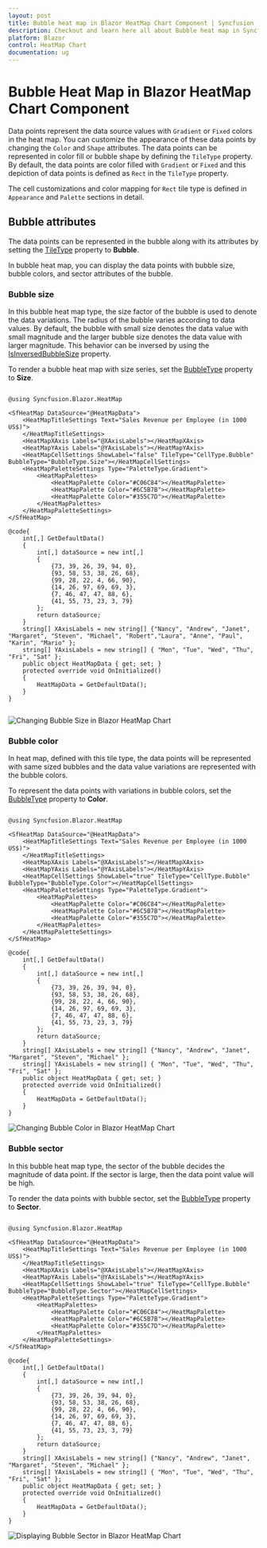 ```yaml
---
layout: post
title: Bubble heat map in Blazor HeatMap Chart Component | Syncfusion
description: Checkout and learn here all about Bubble heat map in Syncfusion Blazor HeatMap Chart component and more.
platform: Blazor
control: HeatMap Chart
documentation: ug
---
```


# Bubble Heat Map in Blazor HeatMap Chart Component

Data points represent the data source values with `Gradient` or `Fixed` colors in the heat map. You can customize the appearance of these data points by changing the `Color` and `Shape` attributes. The data points can be represented in color fill or bubble shape by defining the `TileType` property. By default, the data points are color filled with `Gradient` or `Fixed` and this depiction of data points is defined as `Rect` in the `TileType` property.

The cell customizations and color mapping for `Rect` tile type is defined in `Appearance` and `Palette` sections in detail.

## Bubble attributes

The data points can be represented in the bubble along with its attributes by setting the [TileType](https://help.syncfusion.com/cr/blazor/Syncfusion.Blazor.HeatMap.HeatMapCellSettings.html#Syncfusion_Blazor_HeatMap_HeatMapCellSettings_TileType) property to **Bubble**.

In bubble heat map, you can display the data points with bubble size, bubble colors, and sector attributes of the bubble.

### Bubble size

In this bubble heat map type, the size factor of the bubble is used to denote the data variations. The radius of the bubble varies according to data values. By default, the bubble with small size denotes the data value with small magnitude and the larger bubble size denotes the data value with larger magnitude. This behavior can be inversed by using the [IsInversedBubbleSize](https://help.syncfusion.com/cr/blazor/Syncfusion.Blazor.HeatMap.HeatMapCellSettings.html#Syncfusion_Blazor_HeatMap_HeatMapCellSettings_IsInversedBubbleSize) property.

To render a bubble heat map with size series, set the [BubbleType](https://help.syncfusion.com/cr/blazor/Syncfusion.Blazor.HeatMap.HeatMapCellSettings.html#Syncfusion_Blazor_HeatMap_HeatMapCellSettings_BubbleType) property to **Size**.

```cshtml

@using Syncfusion.Blazor.HeatMap

<SfHeatMap DataSource="@HeatMapData">
    <HeatMapTitleSettings Text="Sales Revenue per Employee (in 1000 US$)">
    </HeatMapTitleSettings>
    <HeatMapXAxis Labels="@XAxisLabels"></HeatMapXAxis>
    <HeatMapYAxis Labels="@YAxisLabels"></HeatMapYAxis>
    <HeatMapCellSettings ShowLabel="false" TileType="CellType.Bubble" BubbleType="BubbleType.Size"></HeatMapCellSettings>
    <HeatMapPaletteSettings Type="PaletteType.Gradient">
        <HeatMapPalettes>
            <HeatMapPalette Color="#C06C84"></HeatMapPalette>
            <HeatMapPalette Color="#6C5B7B"></HeatMapPalette>
            <HeatMapPalette Color="#355C7D"></HeatMapPalette>
        </HeatMapPalettes>
    </HeatMapPaletteSettings>
</SfHeatMap>

@code{
    int[,] GetDefaultData()
    {
        int[,] dataSource = new int[,]
        {
            {73, 39, 26, 39, 94, 0},
            {93, 58, 53, 38, 26, 68},
            {99, 28, 22, 4, 66, 90},
            {14, 26, 97, 69, 69, 3},
            {7, 46, 47, 47, 88, 6},
            {41, 55, 73, 23, 3, 79}
        };
        return dataSource;
    }
    string[] XAxisLabels = new string[] {"Nancy", "Andrew", "Janet", "Margaret", "Steven", "Michael", "Robert","Laura", "Anne", "Paul", "Karin", "Mario" };
    string[] YAxisLabels = new string[] { "Mon", "Tue", "Wed", "Thu", "Fri", "Sat" };
    public object HeatMapData { get; set; }
    protected override void OnInitialized()
    {
        HeatMapData = GetDefaultData();
    }
}


```

![Changing Bubble Size in Blazor HeatMap Chart](images/bubble/blazor-heatmap-chart-bubble-size.png)

### Bubble color

In heat map, defined with this tile type, the data points will be represented with same sized bubbles and the data value variations are represented with the bubble colors.

To represent the data points with variations in bubble colors, set the [BubbleType](https://help.syncfusion.com/cr/blazor/Syncfusion.Blazor.HeatMap.HeatMapCellSettings.html#Syncfusion_Blazor_HeatMap_HeatMapCellSettings_BubbleType) property to **Color**.

```cshtml

@using Syncfusion.Blazor.HeatMap

<SfHeatMap DataSource="@HeatMapData">
    <HeatMapTitleSettings Text="Sales Revenue per Employee (in 1000 US$)">
    </HeatMapTitleSettings>
    <HeatMapXAxis Labels="@XAxisLabels"></HeatMapXAxis>
    <HeatMapYAxis Labels="@YAxisLabels"></HeatMapYAxis>
    <HeatMapCellSettings ShowLabel="true" TileType="CellType.Bubble" BubbleType="BubbleType.Color"></HeatMapCellSettings>
    <HeatMapPaletteSettings Type="PaletteType.Gradient">
        <HeatMapPalettes>
            <HeatMapPalette Color="#C06C84"></HeatMapPalette>
            <HeatMapPalette Color="#6C5B7B"></HeatMapPalette>
            <HeatMapPalette Color="#355C7D"></HeatMapPalette>
        </HeatMapPalettes>
    </HeatMapPaletteSettings>
</SfHeatMap>

@code{
    int[,] GetDefaultData()
    {
        int[,] dataSource = new int[,]
        {
            {73, 39, 26, 39, 94, 0},
            {93, 58, 53, 38, 26, 68},
            {99, 28, 22, 4, 66, 90},
            {14, 26, 97, 69, 69, 3},
            {7, 46, 47, 47, 88, 6},
            {41, 55, 73, 23, 3, 79}
        };
        return dataSource;
    }
    string[] XAxisLabels = new string[] {"Nancy", "Andrew", "Janet", "Margaret", "Steven", "Michael" };
    string[] YAxisLabels = new string[] { "Mon", "Tue", "Wed", "Thu", "Fri", "Sat" };
    public object HeatMapData { get; set; }
    protected override void OnInitialized()
    {
        HeatMapData = GetDefaultData();
    }
}

```

![Changing Bubble Color in Blazor HeatMap Chart](images/bubble/blazor-heatmap-chart-bubble-color.png)

### Bubble sector

In this bubble heat map type, the sector of the bubble decides the magnitude of data point. If the sector is large, then the data point value will be high.

To render the data points with bubble sector, set the [BubbleType](https://help.syncfusion.com/cr/blazor/Syncfusion.Blazor.HeatMap.HeatMapCellSettings.html#Syncfusion_Blazor_HeatMap_HeatMapCellSettings_BubbleType) property to **Sector**.

```cshtml

@using Syncfusion.Blazor.HeatMap

<SfHeatMap DataSource="@HeatMapData">
    <HeatMapTitleSettings Text="Sales Revenue per Employee (in 1000 US$)">
    </HeatMapTitleSettings>
    <HeatMapXAxis Labels="@XAxisLabels"></HeatMapXAxis>
    <HeatMapYAxis Labels="@YAxisLabels"></HeatMapYAxis>
    <HeatMapCellSettings ShowLabel="true" TileType="CellType.Bubble" BubbleType="BubbleType.Sector"></HeatMapCellSettings>
    <HeatMapPaletteSettings Type="PaletteType.Gradient">
        <HeatMapPalettes>
            <HeatMapPalette Color="#C06C84"></HeatMapPalette>
            <HeatMapPalette Color="#6C5B7B"></HeatMapPalette>
            <HeatMapPalette Color="#355C7D"></HeatMapPalette>
        </HeatMapPalettes>
    </HeatMapPaletteSettings>
</SfHeatMap>

@code{
    int[,] GetDefaultData()
    {
        int[,] dataSource = new int[,]
        {
            {73, 39, 26, 39, 94, 0},
            {93, 58, 53, 38, 26, 68},
            {99, 28, 22, 4, 66, 90},
            {14, 26, 97, 69, 69, 3},
            {7, 46, 47, 47, 88, 6},
            {41, 55, 73, 23, 3, 79}
        };
        return dataSource;
    }
    string[] XAxisLabels = new string[] {"Nancy", "Andrew", "Janet", "Margaret", "Steven", "Michael" };
    string[] YAxisLabels = new string[] { "Mon", "Tue", "Wed", "Thu", "Fri", "Sat" };
    public object HeatMapData { get; set; }
    protected override void OnInitialized()
    {
        HeatMapData = GetDefaultData();
    }
}

```

![Displaying Bubble Sector in Blazor HeatMap Chart](images/bubble/blazor-heatmap-chart-bubble-sector.png)